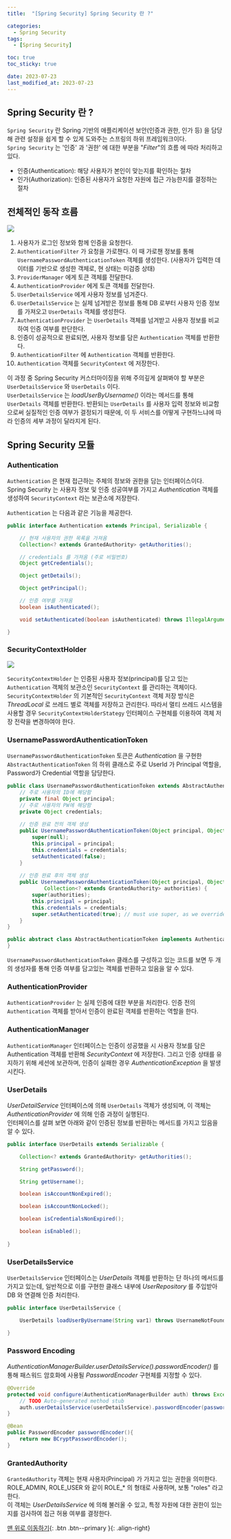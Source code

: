 ```yaml
---
title:  "[Spring Security] Spring Security 란 ?" 

categories:
  - Spring Security
tags:
  - [Spring Security]

toc: true
toc_sticky: true

date: 2023-07-23
last_modified_at: 2023-07-23
---
```

## Spring Security 란 ?
`Spring Security` 란 Spring 기반의 애플리케이션 보안(인증과 권한, 인가 등) 을 담당해 관련 설정을 쉽게 할 수 있게 도와주는 스프링의 하위 프레임워크이다.  
`Spring Security` 는 '인증' 과 '권한' 에 대한 부분을 "*Filter*"의 흐름 에 따라 처리하고 있다.
- 인증(Authentication): 해당 사용자가 본인이 맞는지를 확인하는 절차
- 인가(Authorization): 인증된 사용자가 요청한 자원에 접근 가능한지를 결정하는 절차


## 전체적인 동작 흐름
<img src="../../assets/img/spring/security01.png">

1. 사용자가 로그인 정보와 함께 인증을 요청한다.
2. `AuthenticationFilter` 가 요청을 가로챈다. 이 때 가로챈 정보를 통해 `UsernamePasswordAuthenticationToken` 객체를 생성한다. (사용자가 입력한 데이터를 기반으로 생성한 객체로, 현 상태는 미검증 상태)
3. `ProviderManager` 에게 토큰 객체를 전달한다.
4. `AuthenticationProvider` 에게 토큰 객체를 전달한다.
5. `UserDetailsService` 에게 사용자 정보를 넘겨준다.
6. `UserDetailsService` 는 실제 넘겨받은 정보를 통해 DB 로부터 사용자 인증 정보를 가져오고 `UserDetails` 객체를 생성한다.
7. `AuthenticationProvider` 는 `UserDetails` 객체를 넘겨받고 사용자 정보를 비교하여 인증 여부를 판단한다.
8. 인증이 성공적으로 완료되면, 사용자 정보를 담은 `Authentication` 객체를 반환한다.
9. `AuthenticationFilter` 에 `Authentication` 객체를 반환한다.
10. `Authentication` 객체를 `SecurityContext` 에 저장한다.


이 과정 중 Spring Security 커스터마이징을 위해 주의깊게 살펴봐야 할 부분은 `UserDetailsService` 와 `UserDetails` 이다.  
`UserDetailsService` 는 *loadUserByUsername()* 이라는 메서드를 통해 `UserDetails` 객체를 반환한다. 반환되는 `UserDetails` 를 사용자 입력 정보와 비교함으로써 실질적인 인증 여부가 결정되기 때문에, 이 두 서비스를 어떻게 구현하느냐에 따라
인증의 세부 과정이 달라지게 된다.

## Spring Security 모듈

### Authentication
`Authentication` 은 현재 접근하는 주체의 정보와 권한을 담는 인터페이스이다. Spring Security 는 사용자 정보 및 인증 성공여부를 가지고 *Authentication* 객체를 생성하여 `SecurityContext` 라는 보관소에 저장한다.  

`Authentication` 는 다음과 같은 기능을 제공한다.  

```java
public interface Authentication extends Principal, Serializable {

	// 현재 사용자의 권한 목록을 가져옴
	Collection<? extends GrantedAuthority> getAuthorities();

	// credentials 를 가져옴 (주로 비밀번호)
	Object getCredentials();

	Object getDetails();

	Object getPrincipal();

	// 인증 여부를 가져옴
	boolean isAuthenticated();

	void setAuthenticated(boolean isAuthenticated) throws IllegalArgumentException;

}
```

### SecurityContextHolder
<img src="../../assets/img/spring/security02.png">

`SecurityContextHolder` 는 인증된 사용자 정보(principal)를 담고 있는 `Authentication` 객체의 보관소인 `SecurityContext` 를 관리하는 객체이다.  
`SecurityContextHolder` 의 기본적인 `SecurityContext` 객체 저장 방식은 *ThreadLocal* 로 쓰레드 별로 객체를 저장하고 관리한다. 따라서 멀티 쓰레드 시스템을 사용할 경우 `SecurityContextHolderStategy` 인터페이스 구현체를 이용하여 
객체 저장 전략을 변경하여야 한다.

### UsernamePasswordAuthenticationToken
`UsernamePasswordAuthenticationToken` 토큰은 *Authentication* 을 구현한 `AbstractAuthenticationToken` 의 하위 클래스로 주로 UserId 가 Principal 역할을, Password가 Credential 역할을 담당한다.

```java
public class UsernamePasswordAuthenticationToken extends AbstractAuthenticationToken {
    // 주로 사용자의 ID에 해당함
    private final Object principal;
    // 주로 사용자의 PW에 해당함
    private Object credentials;
    
    // 인증 완료 전의 객체 생성
    public UsernamePasswordAuthenticationToken(Object principal, Object credentials) {
		super(null);
		this.principal = principal;
		this.credentials = credentials;
		setAuthenticated(false);
	}
    
    // 인증 완료 후의 객체 생성
    public UsernamePasswordAuthenticationToken(Object principal, Object credentials,
			Collection<? extends GrantedAuthority> authorities) {
		super(authorities);
		this.principal = principal;
		this.credentials = credentials;
		super.setAuthenticated(true); // must use super, as we override
	}
}

public abstract class AbstractAuthenticationToken implements Authentication, CredentialsContainer {
}
```

`UsernamePasswordAuthenticationToken` 클래스를 구성하고 있는 코드를 보면 두 개의 생성자를 통해 인증 여부를 담고있는 객체를 반환하고 있음을 알 수 있다. 


### AuthenticationProvider
`AuthenticationProvider` 는 실제 인증에 대한 부분을 처리한다. 인증 전의 `Authentication` 객체를 받아서 인증이 완료된 객체를 반환하는 역할을 한다.

### AuthenticationManager
`AuthenticationManager` 인터페이스는 인증이 성공했을 시 사용자 정보를 담은 Authentication 객체를 반환해 *SecurityContext* 에 저장한다. 그리고 인증 상태를 유지하기 위해 세션에 보관하며, 인증이 실패한 경우 *AuthenticationException* 을 발생시킨다.


### UserDetails
*UserDetailService* 인터페이스에 의해 `UserDetails` 객체가 생성되며, 이 객체는 *AuthenticationProvider* 에 의해 인증 과정이 실행된다.  
인터페이스를 살펴 보면 아래와 같이 인증된 정보를 반환하는 메서드를 가지고 있음을 알 수 있다.

```java
public interface UserDetails extends Serializable {

    Collection<? extends GrantedAuthority> getAuthorities();

    String getPassword();

    String getUsername();

    boolean isAccountNonExpired();

    boolean isAccountNonLocked();

    boolean isCredentialsNonExpired();

    boolean isEnabled();
    
}
```
### UserDetailsService

`UserDetailsService` 인터페이스는 *UserDetails* 객체를 반환하는 단 하나의 메서드를 가지고 있는데, 일반적으로 이를 구현한 클래스 내부에 *UserRepository* 를 주입받아 DB 와 연결해 인증 처리한다.  

```java
public interface UserDetailsService {

    UserDetails loadUserByUsername(String var1) throws UsernameNotFoundException;

}
```


### Password Encoding
*AuthenticationManagerBuilder.userDetailsService().passwordEncoder()* 를 통해 패스워드 암호화에 사용될 *PasswordEncoder* 구현체를 지정할 수 있다.

```java
@Override
protected void configure(AuthenticationManagerBuilder auth) throws Exception {
	// TODO Auto-generated method stub
	auth.userDetailsService(userDetailsService).passwordEncoder(passwordEncoder());
}

@Bean
public PasswordEncoder passwordEncoder(){
	return new BCryptPasswordEncoder();
}
```

### GrantedAuthority
`GrantedAuthority` 객체는 현재 사용자(Principal) 가 가지고 있는 권한을 의미한다. ROLE_ADMIN, ROLE_USER 와 같이 ROLE_* 의 형태로 사용하며, 보통 "roles" 라고 한다.  
이 객체는 *UserDetailsService* 에 의해 불러올 수 있고, 특정 자원에 대한 권한이 있는지를 검사하여 접근 허용 여부를 결정한다.




[맨 위로 이동하기](#){: .btn .btn--primary }{: .align-right}
